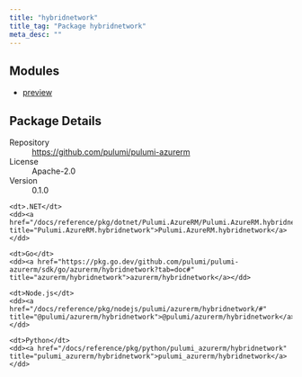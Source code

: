 ```yaml
---
title: "hybridnetwork"
title_tag: "Package hybridnetwork"
meta_desc: ""
---
```


<!-- WARNING: this file was generated by Pulumi Docs Generator. -->
<!-- Do not edit by hand unless you're certain you know what you are doing! -->



<h2 id="modules">Modules</h2>
<ul class="api">
    <li><a href="preview/" title="preview"><span class="symbol module"></span>preview</a></li>
</ul>

<h2 id="package-details">Package Details</h2>
<dl class="package-details">
	<dt>Repository</dt>
	<dd><a href="https://github.com/pulumi/pulumi-azurerm">https://github.com/pulumi/pulumi-azurerm</a></dd>
	<dt>License</dt>
	<dd>Apache-2.0</dd>
	<dt>Version</dt>
	<dd>0.1.0</dd>
</dl>



<dl class="tabular">

    <dt>.NET</dt>
    <dd><a href="/docs/reference/pkg/dotnet/Pulumi.AzureRM/Pulumi.AzureRM.hybridnetwork.html" title="Pulumi.AzureRM.hybridnetwork">Pulumi.AzureRM.hybridnetwork</a></dd>

    <dt>Go</dt>
    <dd><a href="https://pkg.go.dev/github.com/pulumi/pulumi-azurerm/sdk/go/azurerm/hybridnetwork?tab=doc#" title="azurerm/hybridnetwork">azurerm/hybridnetwork</a></dd>

    <dt>Node.js</dt>
    <dd><a href="/docs/reference/pkg/nodejs/pulumi/azurerm/hybridnetwork/#" title="@pulumi/azurerm/hybridnetwork">@pulumi/azurerm/hybridnetwork</a></dd>

    <dt>Python</dt>
    <dd><a href="/docs/reference/pkg/python/pulumi_azurerm/hybridnetwork" title="pulumi_azurerm/hybridnetwork">pulumi_azurerm/hybridnetwork</a></dd>

</dl>

